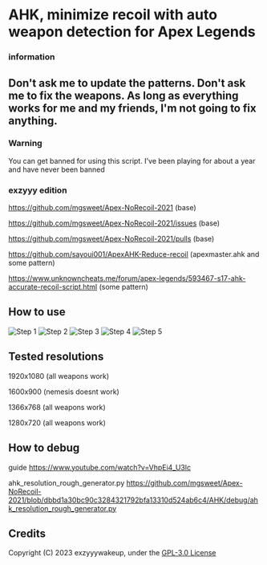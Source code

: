 # AHK, minimize recoil with auto weapon detection for Apex Legends

### information
## Don't ask me to update the patterns. Don't ask me to fix the weapons. As long as everything works for me and my friends, I'm not going to fix anything.

### Warning
You can get banned for using this script.  I've been playing for about a year and have never been banned

### exzyyy edition

https://github.com/mgsweet/Apex-NoRecoil-2021 (base)

https://github.com/mgsweet/Apex-NoRecoil-2021/issues (base)

https://github.com/mgsweet/Apex-NoRecoil-2021/pulls (base)

https://github.com/sayoui001/ApexAHK-Reduce-recoil (apexmaster.ahk and some pattern)

https://www.unknowncheats.me/forum/apex-legends/593467-s17-ahk-accurate-recoil-script.html (some pattern)

## How to use
![Step 1](https://github.com/exzyyywakeup/Apex-NoRecoil-2023/blob/main/install%20and%20delete%20this%20folder/Screenshot_1.png)
![Step 2](https://github.com/exzyyywakeup/Apex-NoRecoil-2023/blob/main/install%20and%20delete%20this%20folder/Screenshot_2.png)
![Step 3](https://github.com/exzyyywakeup/Apex-NoRecoil-2023/blob/main/install%20and%20delete%20this%20folder/Screenshot_3.png)
![Step 4](https://github.com/exzyyywakeup/Apex-NoRecoil-2023/blob/main/install%20and%20delete%20this%20folder/Screenshot_4.png)
![Step 5](https://github.com/exzyyywakeup/Apex-NoRecoil-2023/blob/main/install%20and%20delete%20this%20folder/Screenshot_5.png)

## Tested resolutions
1920x1080 (all weapons work)

1600x900 (nemesis doesnt work)

1366x768 (all weapons work)

1280x720 (all weapons work)

## How to debug
guide
https://www.youtube.com/watch?v=VhpEi4_U3lc

ahk_resolution_rough_generator.py
https://github.com/mgsweet/Apex-NoRecoil-2021/blob/dbbd1a30bc90c3284321792bfa13310d524ab6c4/AHK/debug/ahk_resolution_rough_generator.py

## Credits
Copyright (C) 2023 exzyyywakeup, under the [GPL-3.0 License](LICENSE)
